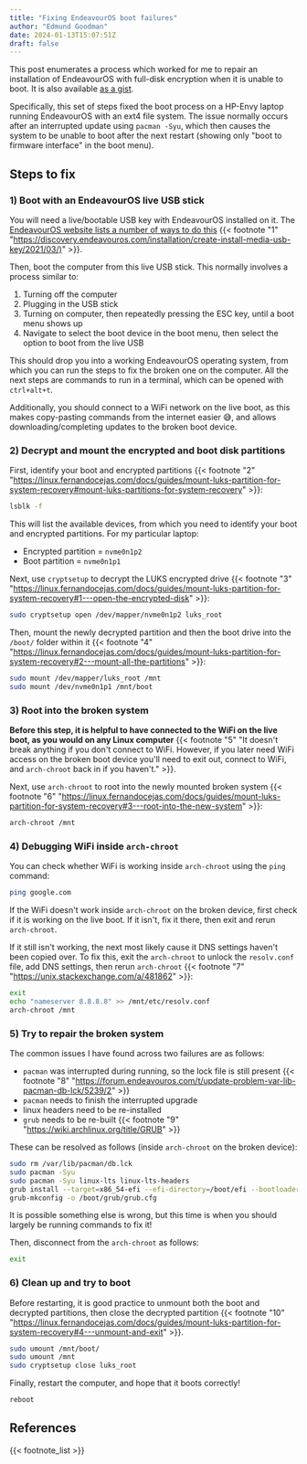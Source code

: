 ```yaml
---
title: "Fixing EndeavourOS boot failures"
author: "Edmund Goodman"
date: 2024-01-13T15:07:51Z
draft: false
---
```


This post enumerates a process which worked for me to repair an installation of EndeavourOS with full-disk encryption when it is unable to boot. It is also available [as a gist](https://gist.github.com/EdmundGoodman/c057ce0c826fd0edde7917d15b709f4f).

Specifically, this set of steps fixed the boot process on a HP-Envy laptop running EndeavourOS with an ext4 file system. The issue normally occurs after an interrupted update using `pacman -Syu`, which then causes the system to be unable to boot after the next restart (showing only "boot to firmware interface" in the boot menu).

## Steps to fix

### 1) Boot with an EndeavourOS live USB stick

You will need a live/bootable USB key with EndeavourOS installed on it. The [EndeavourOS website lists a number of ways to do this](https://discovery.endeavouros.com/installation/create-install-media-usb-key/2021/03/) {{< footnote "1" "<https://discovery.endeavouros.com/installation/create-install-media-usb-key/2021/03/)>" >}}.

Then, boot the computer from this live USB stick. This normally involves a process similar to:

1) Turning off the computer
2) Plugging in the USB stick
3) Turning on computer, then repeatedly pressing the ESC key, until a boot menu shows up
4) Navigate to select the boot device in the boot menu, then select the option to boot from the live USB

This should drop you into a working EndeavourOS operating system, from which you can run the steps to fix the broken one on the computer. All the next steps are commands to run in a terminal, which can be opened with `ctrl+alt+t`.

Additionally, you should connect to a WiFi network on the live boot, as this makes copy-pasting commands from the internet easier :sweat_smile:, and allows downloading/completing updates to the broken boot device.

### 2) Decrypt and mount the encrypted and boot disk partitions

First, identify your boot and encrypted partitions {{< footnote "2" "<https://linux.fernandocejas.com/docs/guides/mount-luks-partition-for-system-recovery#mount-luks-partitions-for-system-recovery>" >}}:

```bash
lsblk -f

```

This will list the available devices, from which you need to identify your boot and encrypted partitions. For my particular laptop:

- Encrypted partition = `nvme0n1p2`
- Boot partition = `nvme0n1p1`

Next, use `cryptsetup` to decrypt the LUKS encrypted drive {{< footnote "3" "<https://linux.fernandocejas.com/docs/guides/mount-luks-partition-for-system-recovery#1---open-the-encrypted-disk>" >}}:

```bash
sudo cryptsetup open /dev/mapper/nvme0n1p2 luks_root
```

Then, mount the newly decrypted partition and then the boot drive into the `/boot/` folder within it {{< footnote "4" "<https://linux.fernandocejas.com/docs/guides/mount-luks-partition-for-system-recovery#2---mount-all-the-partitions>" >}}:

```bash
sudo mount /dev/mapper/luks_root /mnt
sudo mount /dev/nvme0n1p1 /mnt/boot
```

### 3) Root into the broken system

**Before this step, it is helpful to have connected to the WiFi on the live boot, as you would on any Linux computer** {{< footnote "5" "It doesn't break anything if you don't connect to WiFi. However, if you later need WiFi access on the broken boot device you'll need to exit out, connect to WiFi, and `arch-chroot` back in if you haven't." >}}.

Next, use `arch-chroot` to root into the newly mounted broken system {{< footnote "6" "<https://linux.fernandocejas.com/docs/guides/mount-luks-partition-for-system-recovery#3---root-into-the-new-system>" >}}:

```bash
arch-chroot /mnt
```

### 4) Debugging WiFi inside `arch-chroot`

You can check whether WiFi is working inside `arch-chroot` using the `ping` command:

```bash
ping google.com
```

If the WiFi doesn't work inside `arch-chroot` on the broken device, first check if it is working on the live boot. If it isn't, fix it there, then exit and rerun `arch-chroot`.

If it still isn't working, the next most likely cause it DNS settings haven't been copied over. To fix this, exit the `arch-chroot` to unlock the `resolv.conf` file, add DNS settings, then rerun `arch-chroot` {{< footnote "7" "<https://unix.stackexchange.com/a/481862>" >}}:

```bash
exit
echo "nameserver 8.8.8.8" >> /mnt/etc/resolv.conf
arch-chroot /mnt
```

### 5) Try to repair the broken system

The common issues I have found across two failures are as follows:

- `pacman` was interrupted during running, so the lock file is still present {{< footnote "8" "<https://forum.endeavouros.com/t/update-problem-var-lib-pacman-db-lck/5239/2>" >}}
- `pacman` needs to finish the interrupted upgrade
- linux headers need to be re-installed
- `grub` needs to be re-built {{< footnote "9" "<https://wiki.archlinux.org/title/GRUB>" >}}

These can be resolved as follows (inside `arch-chroot` on the broken device):

```bash
sudo rm /var/lib/pacman/db.lck
sudo pacman -Syu
sudo pacman -Syu linux-lts linux-lts-headers
grub install --target=x86_54-efi --efi-directory=/boot/efi --bootloader-id=GRUB
grub-mkconfig -o /boot/grub/grub.cfg
```

It is possible something else is wrong, but this time is when you should largely be running commands to fix it!

Then, disconnect from the `arch-chroot` as follows:

```bash
exit
```

### 6) Clean up and try to boot

Before restarting, it is good practice to unmount both the boot and decrypted partitions, then close the decrypted partition {{< footnote "10" "<https://linux.fernandocejas.com/docs/guides/mount-luks-partition-for-system-recovery#4---unmount-and-exit>" >}}.

```bash
sudo umount /mnt/boot/
sudo umount /mnt
sudo cryptsetup close luks_root
```

Finally, restart the computer, and hope that it boots correctly!

```bash
reboot
```

## References

{{< footnote_list >}}
